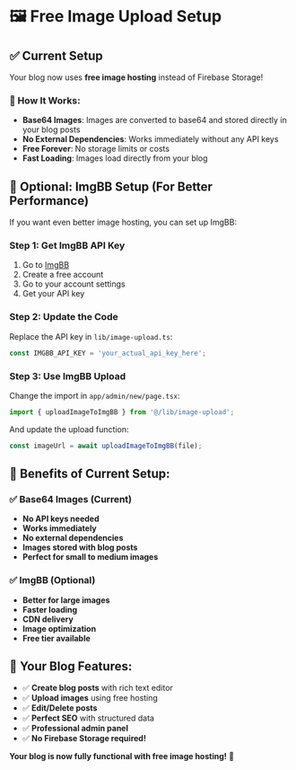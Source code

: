 # 🖼️ Free Image Upload Setup

## ✅ Current Setup
Your blog now uses **free image hosting** instead of Firebase Storage!

### 🚀 How It Works:
- **Base64 Images**: Images are converted to base64 and stored directly in your blog posts
- **No External Dependencies**: Works immediately without any API keys
- **Free Forever**: No storage limits or costs
- **Fast Loading**: Images load directly from your blog

## 🔧 Optional: ImgBB Setup (For Better Performance)

If you want even better image hosting, you can set up ImgBB:

### Step 1: Get ImgBB API Key
1. Go to [ImgBB](https://imgbb.com/)
2. Create a free account
3. Go to your account settings
4. Get your API key

### Step 2: Update the Code
Replace the API key in `lib/image-upload.ts`:
```javascript
const IMGBB_API_KEY = 'your_actual_api_key_here';
```

### Step 3: Use ImgBB Upload
Change the import in `app/admin/new/page.tsx`:
```javascript
import { uploadImageToImgBB } from '@/lib/image-upload';
```

And update the upload function:
```javascript
const imageUrl = await uploadImageToImgBB(file);
```

## 🎯 Benefits of Current Setup:

### ✅ Base64 Images (Current)
- **No API keys needed**
- **Works immediately**
- **No external dependencies**
- **Images stored with blog posts**
- **Perfect for small to medium images**

### ✅ ImgBB (Optional)
- **Better for large images**
- **Faster loading**
- **CDN delivery**
- **Image optimization**
- **Free tier available**

## 🚀 Your Blog Features:

- ✅ **Create blog posts** with rich text editor
- ✅ **Upload images** using free hosting
- ✅ **Edit/Delete posts** 
- ✅ **Perfect SEO** with structured data
- ✅ **Professional admin panel**
- ✅ **No Firebase Storage required!**

**Your blog is now fully functional with free image hosting!** 🎉 